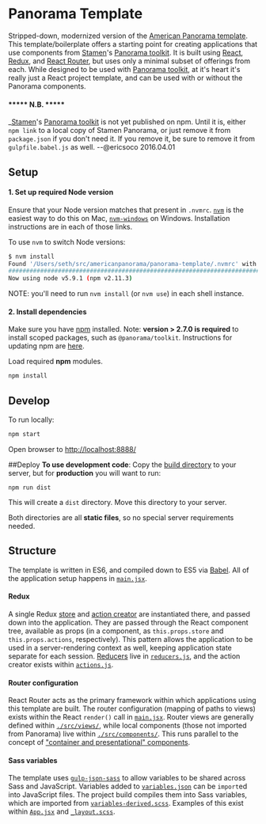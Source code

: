 # Panorama Template
Stripped-down, modernized version of the [American Panorama template](https://github.com/americanpanorama/panorama-template). This template/boilerplate offers a starting point for creating applications that use components from [Stamen](http://stamen.com)'s [Panorama toolkit](https://github.com/stamen/panorama). It is built using [React](https://facebook.github.io/react/), [Redux](redux.js.org), and [React Router](https://github.com/reactjs/react-router), but uses only a minimal subset of offerings from each. While designed to be used with [Panorama toolkit](https://github.com/stamen/panorama), at it's heart it's really just a React project template, and can be used with or without the Panorama components.

#### ***** N.B. *****
_[Stamen](http://stamen.com)'s [Panorama toolkit](https://github.com/stamen/panorama) is not yet published on npm. Until it is, either `npm link` to a local copy of Stamen Panorama, or just remove it from `package.json` if you don't need it. If you remove it, be sure to remove it from `gulpfile.babel.js` as well.  --@ericsoco 2016.04.01

## Setup
#### 1. Set up required Node version 

Ensure that your Node version matches that present in `.nvmrc`.
[`nvm`](https://github.com/creationix/nvm) is the easiest way to do this on Mac, [`nvm-windows`](https://github.com/coreybutler/nvm-windows/releases) on Windows. Installation instructions are in each of those links.

To use `nvm` to switch Node versions:

```bash
$ nvm install
Found '/Users/seth/src/americanpanorama/panorama-template/.nvmrc' with version <5.9.1>
######################################################################## 100.0%
Now using node v5.9.1 (npm v2.11.3)
```

NOTE: you'll need to run `nvm install` (or `nvm use`) in each shell instance.

#### 2. Install dependencies

Make sure you have [npm](https://www.npmjs.com/) installed. Note: **version > 2.7.0 is required** to install scoped packages, such as `@panorama/toolkit`. Instructions for updating npm are [here](https://docs.npmjs.com/getting-started/installing-node#updating-npm).

Load required **npm** modules.

```bash
npm install
```



## Develop
To run locally:

```bash
npm start
```
Open browser to [http://localhost:8888/](http://localhost:8888/)


##Deploy
**To use development code**: Copy the [build directory](./build) to your server, but for **production** you will want to run:

```npm run dist```

This will create a `dist` directory. Move this directory to your server.

Both directories are all **static files**, so no special server requirements needed.



## Structure

The template is written in ES6, and compiled down to ES5 via [Babel](https://babeljs.io). All of the application setup happens in [`main.jsx`](./src/main.jsx).

#### Redux
A single Redux [store](http://redux.js.org/docs/basics/Store.html) and [action creator](http://redux.js.org/docs/basics/Actions.html) are instantiated there, and passed down into the application. They are passed through the React component tree, available as props (in a component, as `this.props.store` and `this.props.actions`, respectively). This pattern allows the application to be used in a server-rendering context as well, keeping application state separate for each session. [Reducers](http://redux.js.org/docs/basics/Reducers.html) live in [`reducers.js`](./src/reducers.js), and the action creator exists within [`actions.js`](./src/actions.js).


#### Router configuration
React Router acts as the primary framework within which applications using this template are built. The router configuration (mapping of paths to views) exists within the React `render()` call in [`main.jsx`](./src/main.jsx). Router views are generally defined within [`./src/views/`](./src/views/), while local components (those not imported from Panorama) live within [`./src/components/`](./src/components/). This runs parallel to the concept of ["container and presentational" components](https://medium.com/@dan_abramov/smart-and-dumb-components-7ca2f9a7c7d0#.mcwowhpa9).

#### Sass variables
The template uses [`gulp-json-sass`](https://github.com/rbalicki2/gulp-json-sass) to allow variables to be shared across Sass and JavaScript. Variables added to [`variables.json`](./scss/variables.json) can be `import`ed into JavaScript files. The project build compiles them into Sass variables, which are imported from [`variables-derived.scss`](./scss/variables-derived.scss). Examples of this exist within [`App.jsx`](./src/views/App.jsx) and [`_layout.scss`](./scss/_layout.scss).
